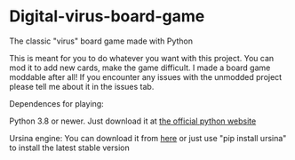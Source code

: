 # Digital-virus-board-game
The classic "virus" board game made with Python

This is meant for you to do whatever you want with this project. You can mod it to add new cards, make the game difficult. I made a board game moddable after all! If you encounter any issues with the unmodded project please tell me about it in the issues tab.

Dependences for playing:

Python 3.8 or newer. Just download it at [the official python website](https://www.python.org/)

Ursina engine: You can download it from [here](https://github.com/pokepetter/ursina) or just use "pip install ursina" to install the latest stable version
